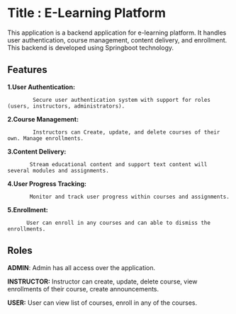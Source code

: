 # Title : E-Learning Platform

This application is a backend application for e-learning platform. It handles user authentication, course management, content delivery, and enrollment. This backend is developed using Springboot technology.

## Features 

**1.User Authentication:** 

            Secure user authentication system with support for roles (users, instructors, administrators).


**2.Course Management:** 
      
            Instructors can Create, update, and delete courses of their own. Manage enrollments.


**3.Content Delivery:** 

           Stream educational content and support text content will several modules and assignments.


**4.User Progress Tracking:**

           Monitor and track user progress within courses and assignments.


**5.Enrollment:** 

          User can enroll in any courses and can able to dismiss the enrollments.

## Roles

**ADMIN**: Admin has all access over the application.


**INSTRUCTOR:** Instructor can create, update, delete course, view enrollments of their course, create announcements.


**USER:** User can view list of courses, enroll in any of the courses.
